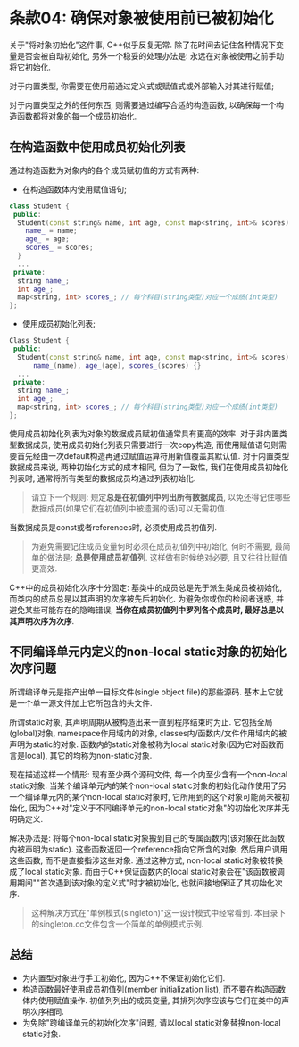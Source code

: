# 条款04: 确保对象被使用前已被初始化

关于"将对象初始化"这件事, C++似乎反复无常. 除了花时间去记住各种情况下变量是否会被自动初始化, 另外一个稳妥的处理办法是: 永远在对象被使用之前手动将它初始化.

对于内置类型, 你需要在使用前通过定义式或赋值式或外部输入对其进行赋值;

对于内置类型之外的任何东西, 则需要通过编写合适的构造函数, 以确保每一个构造函数都将对象的每一个成员初始化.

## 在构造函数中使用成员初始化列表

通过构造函数为对象内的各个成员赋初值的方式有两种:

* 在构造函数体内使用赋值语句;
```cpp
class Student {
 public:
  Student(const string& name, int age, const map<string, int>& scores) {
    name_ = name;
    age_ = age;
    scores_ = scores;
  }
  ...
 private:
  string name_;
  int age_;
  map<string, int> scores_; // 每个科目(string类型)对应一个成绩(int类型)
};
```
* 使用成员初始化列表;
```cpp
Class Student {
 public:
  Student(const string& name, int age, const map<string, int>& scores):
      name_(name), age_(age), scores_(scores) {}
  ...
 private:
  string name_;
  int age_;
  map<string, int> scores_; // 每个科目(string类型)对应一个成绩(int类型)
};
```

使用成员初始化列表为对象的数据成员赋初值通常具有更高的效率. 对于非内置类型数据成员, 使用成员初始化列表只需要进行一次copy构造, 而使用赋值语句则需要首先经由一次default构造再通过赋值运算符用新值覆盖其默认值. 对于内置类型数据成员来说, 两种初始化方式的成本相同, 但为了一致性, 我们在使用成员初始化列表时, 通常将所有类型的数据成员均通过列表初始化.

> 请立下一个规则: 规定**总是在初值列中列出所有数据成员**, 以免还得记住哪些数据成员(如果它们在初值列中被遗漏的话)可以无需初值.

当数据成员是const或者references时, 必须使用成员初值列.

> 为避免需要记住成员变量何时必须在成员初值列中初始化, 何时不需要, 最简单的做法是: **总是使用成员初值列**. 这样做有时候绝对必要, 且又往往比赋值更高效.

C++中的成员初始化次序十分固定: 基类中的成员总是先于派生类成员被初始化, 而类内的成员总是以其声明的次序被先后初始化. 为避免你或你的检阅者迷惑, 并避免某些可能存在的隐晦错误, **当你在成员初值列中罗列各个成员时, 最好总是以其声明次序为次序**.

## 不同编译单元内定义的non-local static对象的初始化次序问题

所谓编译单元是指产出单一目标文件(single object file)的那些源码. 基本上它就是一个单一源文件加上它所包含的头文件.

所谓static对象, 其声明周期从被构造出来一直到程序结束时为止. 它包括全局(global)对象, namespace作用域内的对象, classes内/函数内/文件作用域内的被声明为static的对象. 函数内的static对象被称为local static对象(因为它对函数而言是local), 其它的均称为non-static对象.

现在描述这样一个情形: 现有至少两个源码文件, 每一个内至少含有一个non-local static对象. 当某个编译单元内的某个non-local static对象的初始化动作使用了另一个编译单元内的某个non-local static对象时, 它所用到的这个对象可能尚未被初始化, 因为C++对"定义于不同编译单元的non-local static对象"的初始化次序并无明确定义.

解决办法是: 将每个non-local static对象搬到自己的专属函数内(该对象在此函数内被声明为static). 这些函数返回一个reference指向它所含的对象. 然后用户调用这些函数, 而不是直接指涉这些对象. 通过这种方式, non-local static对象被转换成了local static对象. 而由于C++保证函数内的local static对象会在"该函数被调用期间""首次遇到该对象的定义式"时才被初始化, 也就间接地保证了其初始化次序.

> 这种解决方式在"单例模式(singleton)"这一设计模式中经常看到. 本目录下的singleton.cc文件包含一个简单的单例模式示例.

## 总结

* 为内置型对象进行手工初始化, 因为C++不保证初始化它们.
* 构造函数最好使用成员初值列(member initialization list), 而不要在构造函数体内使用赋值操作. 初值列列出的成员变量, 其排列次序应该与它们在类中的声明次序相同.
* 为免除"跨编译单元的初始化次序"问题, 请以local static对象替换non-local static对象.